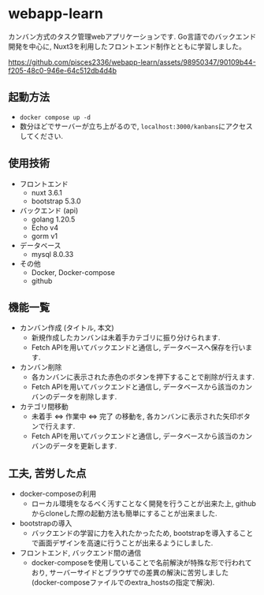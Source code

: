 # webapp-learn
カンバン方式のタスク管理webアプリケーションです.
Go言語でのバックエンド開発を中心に, Nuxt3を利用したフロントエンド制作とともに学習しました。

https://github.com/pisces2336/webapp-learn/assets/98950347/90109b44-f205-48c0-946e-64c512db4d4b

## 起動方法
- `docker compose up -d`
- 数分ほどでサーバーが立ち上がるので, `localhost:3000/kanbans`にアクセスしてください.

## 使用技術
- フロントエンド
    - nuxt 3.6.1
    - bootstrap 5.3.0
- バックエンド (api)
    - golang 1.20.5
    - Echo v4
    - gorm v1
- データベース
    - mysql 8.0.33
- その他
    - Docker, Docker-compose
    - github

## 機能一覧
- カンバン作成 (タイトル, 本文)
    - 新規作成したカンバンは未着手カテゴリに振り分けられます.
    - Fetch APIを用いてバックエンドと通信し, データベースへ保存を行います.
- カンバン削除
    - 各カンバンに表示された赤色のボタンを押下することで削除が行えます.
    - Fetch APIを用いてバックエンドと通信し, データベースから該当のカンバンのデータを削除します.
- カテゴリ間移動
    - 未着手 ⇔ 作業中 ⇔ 完了 の移動を, 各カンバンに表示された矢印ボタンで行えます.
    - Fetch APIを用いてバックエンドと通信し, データベースから該当のカンバンのデータを更新します.

## 工夫, 苦労した点
- docker-composeの利用
    - ローカル環境をなるべく汚すことなく開発を行うことが出来た上, githubからcloneした際の起動方法も簡単にすることが出来ました.
- bootstrapの導入
    - バックエンドの学習に力を入れたかったため, bootstrapを導入することで画面デザインを高速に行うことが出来るようにしました.
- フロントエンド, バックエンド間の通信
    - docker-composeを使用していることで名前解決が特殊な形で行われており, サーバーサイドとブラウザでの差異の解決に苦労しました (docker-composeファイルでのextra_hostsの指定で解決).

